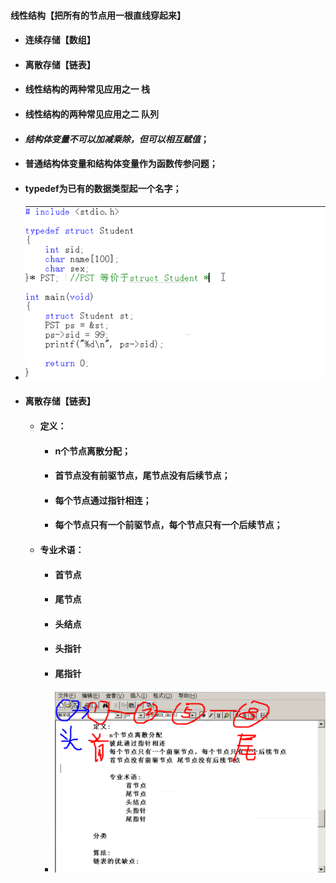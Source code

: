 #### 线性结构【把所有的节点用一根直线穿起来】

* #### 连续存储【数组】
* #### 离散存储【链表】
* #### 线性结构的两种常见应用之一  栈
* #### 线性结构的两种常见应用之二  队列
* #### _结构体变量不可以加减乘除，但可以相互赋值_；
* #### 普通结构体变量和结构体变量作为函数传参问题；
* #### typedef为已有的数据类型起一个名字；
* #### ![](/assets/import.png)
* #### 离散存储【链表】

  * #### 定义：

    * #### n个节点离散分配；
    * #### 首节点没有前驱节点，尾节点没有后续节点；
    * #### 每个节点通过指针相连；
    * #### 每个节点只有一个前驱节点，每个节点只有一个后续节点；
  * #### 专业术语：

    * #### 首节点
    * #### 尾节点
    * #### 头结点
    * #### 头指针
    * #### 尾指针
    * #### ![](/assets/import1.png)



